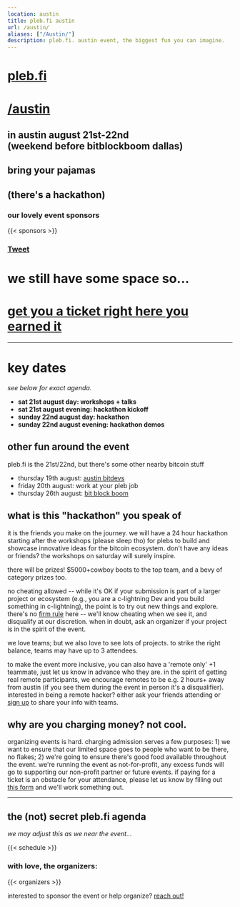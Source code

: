 ```yaml
---
location: austin
title: pleb.fi austin
url: /austin/
aliases: ["/Austin/"]
description: pleb.fi. austin event, the biggest fun you can imagine.
---
```


# [pleb.fi](/)
# [/austin](/austin)


##    in austin august 21st-22nd<br> (weekend before bitblockboom dallas)

## bring your pajamas
## (there's a hackathon)
### our lovely event sponsors 

{{< sponsors >}}

### <a class="twitter-share-button" href="https://twitter.com/intent/tweet?text=i%20am%20a%20total%20pleb%20and%20i%20wanna%20go%20to&hashtags=bitcoin" data-size="large"> Tweet</a>

# we still have some space so...
# [get you a ticket right here you earned it](https://forms.gle/FGnuG9r9UCU7hUx8A)


****************** ****************** ******************

# key dates

_see below for exact agenda._
- **sat 21st august day: workshops + talks**
- **sat 21st august evening: hackathon kickoff**
- **sunday 22nd august day: hackathon**
- **sunday 22nd august evening: hackathon demos**

## other fun around the event

pleb.fi is the 21st/22nd, but there's some other nearby bitcoin stuff

- thursday 19th august: [austin bitdevs](https://austinbitdevs.com/)
- friday 20th august: work at your pleb job
- thursday 26th august: [bit block boom](https://bitblockboom.com/)

## what is this "hackathon" you speak of

it is the friends you make on the journey. we will have a 24 hour
hackathon starting after the workshops (please sleep tho) for plebs to
build and showcase innovative ideas for the bitcoin ecosystem. don't
have any ideas or friends? the workshops on saturday will surely inspire.

there will be prizes! $5000+cowboy boots to the top team, and a bevy of category prizes too.

no cheating allowed -- while it's OK if your submission is part of a larger
project or ecosystem (e.g., you are a c-lightning Dev and you build something
in c-lightning), the point is to try out new things and explore. there's no
[firm rule](https://en.wikipedia.org/wiki/I_know_it_when_I_see_it) here --
we'll know cheating when we see it, and disqualify at our discretion. when in
doubt, ask an organizer if your project is in the spirit of the event.

we love teams; but we also love to see lots of projects. to strike the right
balance, teams may have up to 3 attendees.

to make the event more inclusive, you can also have a 'remote only' +1
teammate, just let us know in advance who they are. in the spirit of getting
real remote participants, we encourage remotes to be e.g. 2 hours+ away from
austin (if you see them during the event in person it's a disqualifier).
interested in being a remote hacker? either ask your friends attending or [sign
up](https://forms.gle/pLbozeJTXuz6kpTdA) to share your info with teams.

## why are you charging money? not cool.
organizing events is hard. charging admission serves a few purposes: 1) we want
to ensure that our limited space goes to people who want to be there, no
flakes; 2) we're going to ensure there's good food available throughout the
event. we're running the event as not-for-profit, any excess funds will go to
supporting our non-profit partner or future events. if paying for a ticket is
an obstacle for your attendance, please let us know by filling out [this
form](https://forms.gle/66mMcK2gbtftwCLr9) and we'll work something out.

************************ ************************ ************************ ************************

## the (not) secret pleb.fi agenda

_we may adjust this as we near the event..._

{{< schedule   >}}


### with love, the organizers:
{{< organizers   >}}

interested to sponsor the event or help organize? 
<a href="https://twitter.com/messages/compose?recipient_id=379400685" data-screen-name="@jeremyrubin">reach out!</a>
